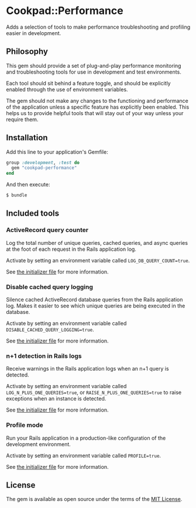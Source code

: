 # Cookpad::Performance

Adds a selection of tools to make performance troubleshooting and profiling easier in development.

## Philosophy

This gem should provide a set of plug-and-play performance monitoring and troubleshooting tools for use in development and test environments.

Each tool should sit behind a feature toggle, and should be explicitly enabled through the use of environment variables.

The gem should not make any changes to the functioning and performance of the application unless a specific feature has explicitly been enabled. This helps us to provide helpful tools that will stay out of your way unless your require them.

## Installation

Add this line to your application's Gemfile:

```ruby
group :development, :test do
  gem "cookpad-performance"
end
```

And then execute:
```bash
$ bundle
```

## Included tools

### ActiveRecord query counter

Log the total number of unique queries, cached queries, and async queries at the foot of each request in the Rails application log.

Activate by setting an environment variable called `LOG_DB_QUERY_COUNT=true`.

See [the initializer file](config/initializers/active_record_query_counter.rb) for more information.

### Disable cached query logging

Silence cached ActiveRecord database queries from the Rails application log. Makes it easier to see which unique queries are being executed in the database.

Activate by setting an environment variable called `DISABLE_CACHED_QUERY_LOGGING=true`.

See [the initializer file](config/initializers/disable_cached_query_logging.rb) for more information.

### n+1 detection in Rails logs

Receive warnings in the Rails application logs when an n+1 query is detected.

Activate by setting an environment variable called `LOG_N_PLUS_ONE_QUERIES=true`, or `RAISE_N_PLUS_ONE_QUERIES=true` to raise exceptions when an instance is detected.

See [the initializer file](config/initializers/n_plus_one_detection.rb) for more information.

### Profile mode

Run your Rails application in a production-like configuration of the development environment.

Activate by setting an environment variable called `PROFILE=true`.

See [the initializer file](config/initializers/profile_mode.rb) for more information.

## License
The gem is available as open source under the terms of the [MIT License](https://opensource.org/licenses/MIT).
